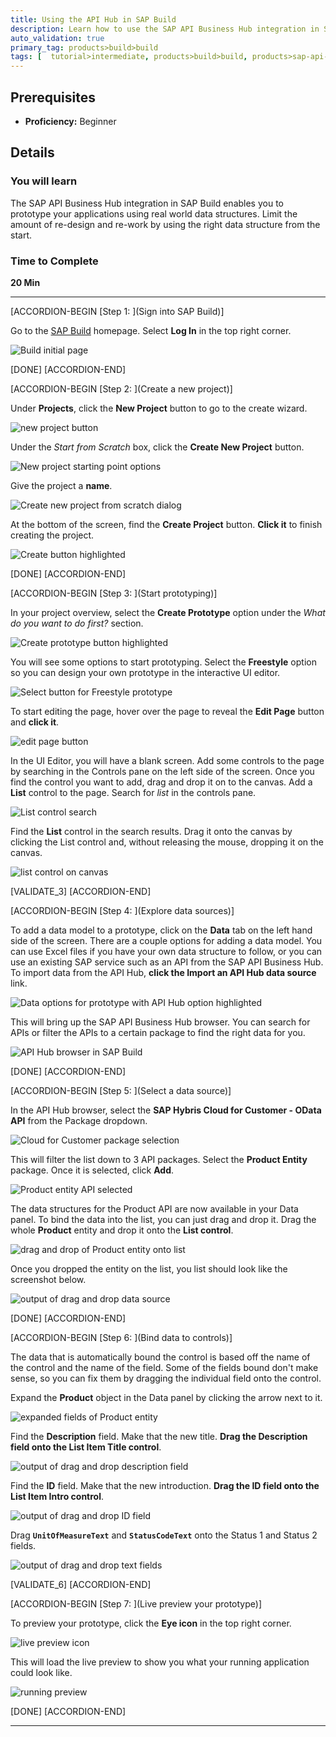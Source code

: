 ```yaml
---
title: Using the API Hub in SAP Build
description: Learn how to use the SAP API Business Hub integration in SAP Build.
auto_validation: true
primary_tag: products>build>build
tags: [  tutorial>intermediate, products>build>build, products>sap-api-management ]
---
```


## Prerequisites  
 - **Proficiency:** Beginner

## Details
### You will learn  
The SAP API Business Hub integration in SAP Build enables you to prototype your applications using real world data structures. Limit the amount of re-design and re-work by using the right data structure from the start.

### Time to Complete
**20 Min**

---

[ACCORDION-BEGIN [Step 1: ](Sign into SAP Build)]

Go to the [SAP Build](https://www.build.me/splashapp/) homepage. Select **Log In** in the top right corner.

![Build initial page](1.png)

[DONE]
[ACCORDION-END]

[ACCORDION-BEGIN [Step 2: ](Create a new project)]

Under **Projects**, click the **New Project** button to go to the create wizard.

![new project button](2.png)

Under the _Start from Scratch_ box, click the **Create New Project** button.

![New project starting point options](3.png)

Give the project a **name**.

![Create new project from scratch dialog](4.png)

At the bottom of the screen, find the **Create Project** button. **Click it** to finish creating the project.

![Create button highlighted](5.png)

[DONE]
[ACCORDION-END]


[ACCORDION-BEGIN [Step 3: ](Start prototyping)]

In your project overview, select the **Create Prototype** option under the _What do you want to do first?_ section.

![Create prototype button highlighted](6.png)

You will see some options to start prototyping. Select the **Freestyle** option so you can design your own prototype in the interactive UI editor.

![Select button for Freestyle prototype](7.png)

To start editing the page, hover over the page to reveal the **Edit Page** button and **click it**.

![edit page button](7a.png)

In the UI Editor, you will have a blank screen. Add some controls to the page by searching in the Controls pane on the left side of the screen. Once you find the control you want to add, drag and drop it on to the canvas. Add a **List** control to the page. Search for _list_ in the controls pane.

![List control search](8.png)

Find the **List** control in the search results. Drag it onto the canvas by clicking the List control and, without releasing the mouse, dropping it on the canvas.

![list control on canvas](9.png)

[VALIDATE_3]
[ACCORDION-END]

[ACCORDION-BEGIN [Step 4: ](Explore data sources)]

To add a data model to a prototype, click on the **Data** tab on the left hand side of the screen. There are a couple options for adding a data model. You can use Excel files if you have your own data structure to follow, or you can use an existing SAP service such as an API from the SAP API Business Hub. To import data from the API Hub, **click the Import an API Hub data source** link.

![Data options for prototype with API Hub option highlighted](10.png)

This will bring up the SAP API Business Hub browser. You can search for APIs or filter the APIs to a certain package to find the right data for you.

![API Hub browser in SAP Build](11.png)

[DONE]
[ACCORDION-END]

[ACCORDION-BEGIN [Step 5: ](Select a data source)]

In the API Hub browser, select the **SAP Hybris Cloud for Customer - OData API** from the Package dropdown.

![Cloud for Customer package selection](12.png)

This will filter the list down to 3 API packages. Select the **Product Entity** package. Once it is selected, click **Add**.

![Product entity API selected](13.png)

The data structures for the Product API are now available in your Data panel. To bind the data into the list, you can just drag and drop it. Drag the whole **Product** entity and drop it onto the **List control**.

![drag and drop of Product entity onto list](14.png)

Once you dropped the entity on the list, you list should look like the screenshot below.

![output of drag and drop data source](15.png)

[DONE]
[ACCORDION-END]

[ACCORDION-BEGIN [Step 6: ](Bind data to controls)]

The data that is automatically bound the control is based off the name of the control and the name of the field. Some of the fields bound don't make sense, so you can fix them by dragging the individual field onto the control.

Expand the **Product** object in the Data panel by clicking the arrow next to it.

![expanded fields of Product entity](16.png)

Find the **Description** field. Make that the new title. **Drag the Description field onto the List Item Title control**.

![output of drag and drop description field](17.png)

Find the **ID** field. Make that the new introduction. **Drag the ID field onto the List Item Intro control**.

![output of drag and drop ID field](18.png)

Drag **`UnitOfMeasureText`** and **`StatusCodeText`** onto the Status 1 and Status 2 fields.

![output of drag and drop text fields](19.png)

[VALIDATE_6]
[ACCORDION-END]

[ACCORDION-BEGIN [Step 7: ](Live preview your prototype)]

To preview your prototype, click the **Eye icon** in the top right corner.

![live preview icon](20.png)

This will load the live preview to show you what your running application could look like.

![running preview](21.png)


[DONE]
[ACCORDION-END]



---
